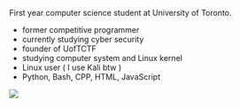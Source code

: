First year computer science student at University of Toronto.
- former competitive programmer
- currently studying cyber security
- founder of UofTCTF
- studying computer system and Linux kernel
- Linux user ( I use Kali btw )
- Python, Bash, CPP, HTML, JavaScript

![](https://www.hackthebox.eu/badge/image/402227)
